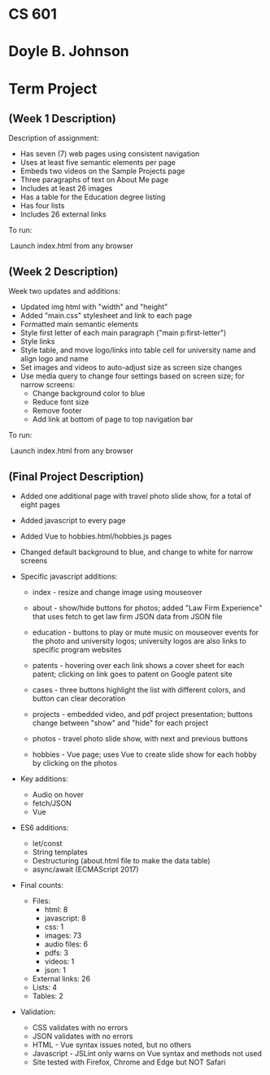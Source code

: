 # CS 601 

# Doyle B. Johnson

# Term Project

## (Week 1 Description)

Description of assignment:

- Has seven (7) web pages using consistent navigation
- Uses at least five semantic elements per page 
- Embeds two videos on the Sample Projects page
- Three paragraphs of text on About Me page
- Includes at least 26 images
- Has a table for the Education degree listing
- Has four lists
- Includes 26 external links

To run:

​	Launch index.html from any browser



## (Week 2 Description)

Week two updates and additions:

- Updated img html with "width" and "height"
- Added "main.css" stylesheet and link to each page
- Formatted main semantic elements
- Style first letter of each main paragraph ("main p:first-letter")
- Style links
- Style table, and move logo/links into table cell for university name and align logo and name
- Set images and videos to auto-adjust size as screen size changes
- Use media query to change four settings based on screen size; for narrow screens:
  - Change background color to blue
  - Reduce font size
  - Remove footer
  - Add link at bottom of page to top navigation bar

To run:

​	Launch index.html from any browser



## (Final Project Description)

- Added one additional page with travel photo slide show, for a total of eight pages
- Added javascript to every page
- Added Vue to hobbies.html/hobbies.js pages
- Changed default background to blue, and change to white for narrow screens
- Specific javascript additions:

  - index - resize and change image using mouseover

  - about - show/hide buttons for photos; added "Law Firm Experience" that uses fetch to get law firm JSON data from JSON file

  - education - buttons to play or mute music on mouseover events for the photo and university logos; university logos are also links to specific program websites

  - patents - hovering over each link shows a cover sheet for each patent; clicking on link goes to patent on Google patent site

  - cases - three buttons highlight the list with different colors, and button can clear decoration

  - projects - embedded video, and pdf project presentation; buttons change between "show" and "hide" for each project

  - photos - travel photo slide show, with next and previous buttons

  - hobbies - Vue page; uses Vue to create slide show for each hobby by clicking on the photos
- Key additions: 

  - Audio on hover
  - fetch/JSON
  - Vue
- ES6 additions:

  - let/const
  - String templates
  - Destructuring (about.html file to make the data table)
  - async/await (ECMAScript 2017)
- Final counts:

  - Files:
    - html: 8
    - javascript: 8
    - css: 1
    - images: 73
    - audio files: 6
    - pdfs: 3
    - videos: 1
    - json: 1
  - External links: 26
  - Lists: 4
  - Tables: 2
- Validation:
  - CSS validates with no errors
  - JSON validates with no errors
  - HTML - Vue syntax issues noted, but no others
  - Javascript - JSLint only warns on Vue syntax and methods not used 
  - Site tested with Firefox, Chrome and Edge but NOT Safari
